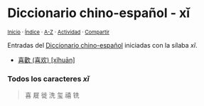 # Diccionario chino-español - xǐ
<sup>[Inicio](../index.md) · [Índice](../indices/chino-espanol.md) · [A-Z](../indices/alfabetico.md) · [Actividad](../indices/actividad.md) · [Compartir](https://x.com/intent/tweet?text=Entradas%20del%20Diccionario%20chino-espa%C3%B1ol%20iniciadas%20en%20%C2%ABx%C7%90%C2%BB.%0A%E2%86%92%20https%3A%2F%2Fjucardus.github.io%2Findices%2Fchino-espanol-xi3.html%0A%0A%23chn_espnl_jucardus%20%23indcs_jucardus%0A%40jucardus)</sup>

Entradas del [Diccionario chino-español](../indices/chino-espanol.md) iniciadas con la sílaba _xǐ_.

* [喜歡 (喜欢) [xǐhuān]](../contenido/x/i/3/xi3-huan1.md)

### Todos los caracteres _xǐ_

> 喜 屣 徙 洗 玺 禧 铣

